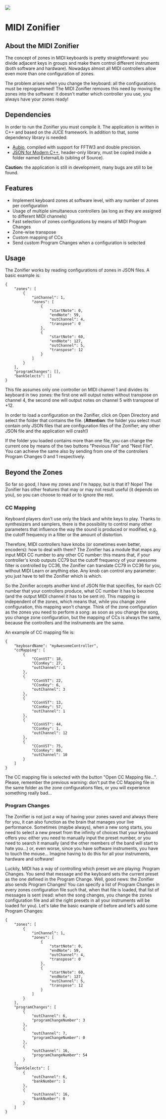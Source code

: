![](https://raw.githubusercontent.com/thesmith1/midi_zonifier/master/Assets/img/logo_small.png)
# MIDI Zonifier

## About the MIDI Zonifier
The concept of zones in MIDI keyboards is pretty straightforward: you divide adjacent keys in groups and make them control different instruments (both software and hardware). Nowadays almost all MIDI controllers allow even more than one configuration of zones.

The problem arises when you change the keyboard: all the configurations must be reprogrammed! The MIDI Zonifier removes this need by moving the zones into the software: it doesn't matter which controller you use, you always have your zones ready!

## Dependencies
In order to run the Zonifier you must compile it. The application is written in C++ and based on the JUCE framework.
In addition to that, some dependency library is needed:
 - [Aubio](https://aubio.org/), compiled with support for FFTW3 and double precision.
 - [JSON for Modern C++](https://github.com/nlohmann/json), header-only library, must be copied inside a folder named ExternalLib (sibling of Source).
 
 **Caution:** the application is still in development, many bugs are still to be found.

## Features
- Implement keyboard zones at software level, with any number of zones per configuration
- Usage of multiple simultaneous controllers (as long as they are assigned to different MIDI channels)
- Fast selection of zones configurations by means of MIDI Program Changes
- Zone-wise transpose
- Custom mapping of CCs
- Send custom Program Changes when a configuration is selected

## Usage
The Zonifier works by reading configurations of zones in JSON files. A basic example is:
``` 
{
    "zones": [
        {
            "inChannel": 1,
            "zones": [
                {
                    "startNote": 0,
                    "endNote": 59,
                    "outChannel": 4,
                    "transpose": 0
                },
                {
                    "startNote": 60,
                    "endNote": 127,
                    "outChannel": 5,
                    "transpose": 12
                }
            ]
        }
    ],
    "programChanges": [],
    "bankSelects": []
}
```

This file assumes only one controller on MIDI channel 1 and divides its keyboard in two zones: the first one will output notes without transpose on channel 4, the second one will output notes on channel 5 with transpose of +12.

In order to load a configuration on the Zonifier, click on Open Directory and select the folder that contains the file. (**Attention**: the folder you select must contain only JSON files that are configuration files of the Zonifier; any other JSON file and the application will crash!)

If the folder you loaded contains more than one file, you can change the current one by means of the two buttons "Previous File" and "Next File". You can achieve the same also by sending from one of the controllers Program Changes 0 and 1 respectively.

## Beyond the Zones
So far so good, I have my zones and I'm happy, but is that it? Nope! The Zonifier has other features that may or may not result useful (it depends on you), so you can choose to read or to ignore the rest.
### CC Mapping
Keyboard players don't use only the black and white keys to play. Thanks to synthesizers and samplers, there is the possibility to control many other parameters that influence the way the sound is produced or modified, e.g. the cutoff frequency in a filter or the amount of distortion.

Therefore, MIDI controllers have knobs (or sometimes even better, encoders): how to deal with them? The Zonifier has a module that maps any input MIDI CC number to any other CC number: this means that, if your controller's knob outputs CC79 but the cutoff frequency of your awesome filter is controlled by CC36, the Zonifier can translate CC79 in CC36 for you, without MIDI Learn or anything else. Any knob can control any parameter: you just have to tell the Zonifier which is which.

So the Zonifier accepts another kind of JSON file that specifies, for each CC number that your controllers produce, what CC number it has to become (and the output MIDI channel it has to be sent in). This mapping is independent of the zones, which means that, while you change zone configuration, this mapping won't change. Think of the zone configuration as the zones you need to perform a song: as soon as you change the song, you change zone configuration, but the mapping of CCs is always the same, because the controllers and the instruments are the same.

An example of CC mapping file is:
```
{
    "keyboardName": "myAwesomeController",
    "ccMapping": [
        {
            "CConVST": 18,
            "CConKey": 27,
            "outChannel": 1
        },
        {
            "CConVST": 22,
            "CConKey": 6,
            "outChannel": 3
        },
        {
            "CConVST": 13,
            "CConKey": 57,
            "outChannel": 1
        },
        {
            "CConVST": 44,
            "CConKey": 1,
            "outChannel": 12
        },
        {
            "CConVST": 75,
            "CConKey": 80,
            "outChannel": 10
        }
    ]
}
```	
The CC mapping file is selected with the button "Open CC Mapping file...". Please, remember the previous warning: don't put the CC Mapping file in the same folder as the zone configurations files, or you will experience something really bad...

### Program Changes
The Zonifier is not just a way of having your zones saved and always there for you, it can also function as the brain that manages your live performance. Sometimes (maybe always), when a new song starts, you need to select a new preset from the infinity of choices that your keyboard offers you: either you need to manually input the preset number, or you need to search it manually (and the other members of the band will start to hate you...) or, even worse, since you have software instruments, you have to touch the mouse... Imagine having to do this for all your instruments, hardware and software!

Luckily, MIDI has a way of controlling which preset we are playing: Program Changes. You send that message and the keyboard sets the current preset as the one defined in the Program Change. Well, good news: the Zonifier also sends Program Changes! You can specify a list of Program Changes in every zones configuration file such that, when that file is loaded, that list of messages is sent (read: when the song changes, you change the zones configuration file and all the right presets in all your instruments will be loaded for you). Let's take the basic example of before and let's add some Program Changes:
``` 
{
    "zones": [
        {
            "inChannel": 1,
            "zones": [
                {
                    "startNote": 0,
                    "endNote": 59,
                    "outChannel": 4,
                    "transpose": 0
                },
                {
                    "startNote": 60,
                    "endNote": 127,
                    "outChannel": 5,
                    "transpose": 12
                }
            ]
        }
    ],
    "programChanges": [
        {
            "outChannel": 6,
            "programChangeNumber": 3
        },
        {
            "outChannel": 7,
            "programChangeNumber": 0
        },
        {
            "outChannel": 16,
            "programChangeNumber": 54
        }
    ],
    "bankSelects": [
        {
            "outChannel": 6,
            "bankNumber": 1
        },
        {
            "outChannel": 16,
            "bankNumber": 0
        }
    ]
}
```
